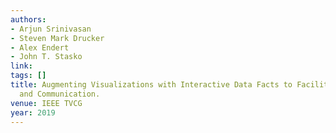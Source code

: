 ```yaml
---
authors:
- Arjun Srinivasan
- Steven Mark Drucker
- Alex Endert
- John T. Stasko
link:
tags: []
title: Augmenting Visualizations with Interactive Data Facts to Facilitate Interpretation
  and Communication.
venue: IEEE TVCG
year: 2019
---
```

